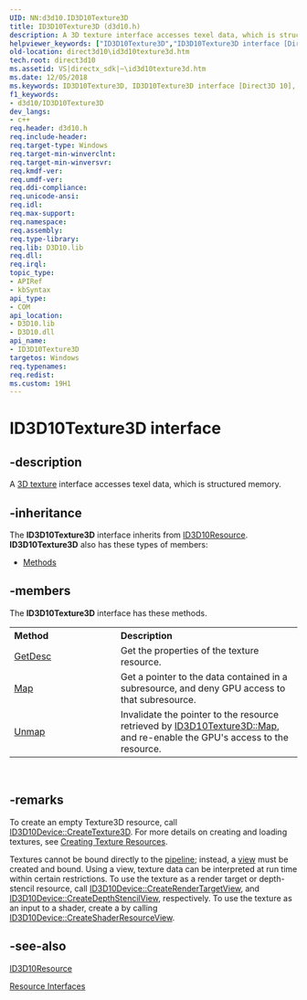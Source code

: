 ```yaml
---
UID: NN:d3d10.ID3D10Texture3D
title: ID3D10Texture3D (d3d10.h)
description: A 3D texture interface accesses texel data, which is structured memory.
helpviewer_keywords: ["ID3D10Texture3D","ID3D10Texture3D interface [Direct3D 10]","ID3D10Texture3D interface [Direct3D 10]","described","a0af960d-1977-383c-0ee3-09972ece4699","d3d10/ID3D10Texture3D","direct3d10.id3d10texture3d"]
old-location: direct3d10\id3d10texture3d.htm
tech.root: direct3d10
ms.assetid: VS|directx_sdk|~\id3d10texture3d.htm
ms.date: 12/05/2018
ms.keywords: ID3D10Texture3D, ID3D10Texture3D interface [Direct3D 10], ID3D10Texture3D interface [Direct3D 10],described, a0af960d-1977-383c-0ee3-09972ece4699, d3d10/ID3D10Texture3D, direct3d10.id3d10texture3d
f1_keywords:
- d3d10/ID3D10Texture3D
dev_langs:
- c++
req.header: d3d10.h
req.include-header: 
req.target-type: Windows
req.target-min-winverclnt: 
req.target-min-winversvr: 
req.kmdf-ver: 
req.umdf-ver: 
req.ddi-compliance: 
req.unicode-ansi: 
req.idl: 
req.max-support: 
req.namespace: 
req.assembly: 
req.type-library: 
req.lib: D3D10.lib
req.dll: 
req.irql: 
topic_type:
- APIRef
- kbSyntax
api_type:
- COM
api_location:
- D3D10.lib
- D3D10.dll
api_name:
- ID3D10Texture3D
targetos: Windows
req.typenames: 
req.redist: 
ms.custom: 19H1
---
```


# ID3D10Texture3D interface


## -description


A <a href="https://docs.microsoft.com/windows/desktop/direct3d10/d3d10-graphics-programming-guide-resources-types">3D texture</a> interface accesses texel data, which is structured memory.


## -inheritance

The <b xmlns:loc="http://microsoft.com/wdcml/l10n">ID3D10Texture3D</b> interface inherits from <a href="https://docs.microsoft.com/windows/desktop/api/d3d10/nn-d3d10-id3d10resource">ID3D10Resource</a>. <b>ID3D10Texture3D</b> also has these types of members:
<ul>
<li><a href="https://docs.microsoft.com/">Methods</a></li>
</ul>

## -members

The <b>ID3D10Texture3D</b> interface has these methods.
<table class="members" id="memberListMethods">
<tr>
<th align="left" width="37%">Method</th>
<th align="left" width="63%">Description</th>
</tr>
<tr data="declared;">
<td align="left" width="37%">
<a href="https://docs.microsoft.com/windows/desktop/api/d3d10/nf-d3d10-id3d10texture3d-getdesc">GetDesc</a>
</td>
<td align="left" width="63%">
Get the properties of the texture resource.

</td>
</tr>
<tr data="declared;">
<td align="left" width="37%">
<a href="https://docs.microsoft.com/windows/desktop/api/d3d10/nf-d3d10-id3d10texture3d-map">Map</a>
</td>
<td align="left" width="63%">
Get a pointer to the data contained in a subresource, and deny GPU access to that subresource.

</td>
</tr>
<tr data="declared;">
<td align="left" width="37%">
<a href="https://docs.microsoft.com/windows/desktop/api/d3d10/nf-d3d10-id3d10texture3d-unmap">Unmap</a>
</td>
<td align="left" width="63%">
Invalidate the pointer to the resource retrieved by <a href="https://docs.microsoft.com/windows/desktop/api/d3d10/nf-d3d10-id3d10texture3d-map">ID3D10Texture3D::Map</a>, and re-enable the GPU's access to the resource.

</td>
</tr>
</table> 


## -remarks



To create an empty Texture3D resource, call <a href="https://docs.microsoft.com/windows/desktop/api/d3d10/nf-d3d10-id3d10device-createtexture3d">ID3D10Device::CreateTexture3D</a>. For more details on creating and loading textures, see <a href="https://docs.microsoft.com/windows/desktop/direct3d10/d3d10-graphics-programming-guide-resources-creating-textures">Creating Texture Resources</a>.

Textures cannot be bound directly to the <a href="https://docs.microsoft.com/windows/desktop/direct3d10/d3d10-graphics-programming-guide-pipeline-stages">pipeline</a>; instead, a <a href="https://docs.microsoft.com/windows/desktop/direct3d10/d3d10-graphics-programming-guide-resources-access-views">view</a> must be created and bound. Using a view, texture data can be interpreted at run time within certain restrictions. To use the texture as a render target or depth-stencil resource, call <a href="https://docs.microsoft.com/windows/desktop/api/d3d10/nf-d3d10-id3d10device-createrendertargetview">ID3D10Device::CreateRenderTargetView</a>, and <a href="https://docs.microsoft.com/windows/desktop/api/d3d10/nf-d3d10-id3d10device-createdepthstencilview">ID3D10Device::CreateDepthStencilView</a>, respectively. To use the texture as an input to a shader, create a  by calling <a href="https://docs.microsoft.com/windows/desktop/api/d3d10/nf-d3d10-id3d10device-createshaderresourceview">ID3D10Device::CreateShaderResourceView</a>.




## -see-also




<a href="https://docs.microsoft.com/windows/desktop/api/d3d10/nn-d3d10-id3d10resource">ID3D10Resource</a>



<a href="https://docs.microsoft.com/windows/desktop/direct3d10/d3d10-graphics-reference-resource-interfaces">Resource Interfaces</a>
 

 

